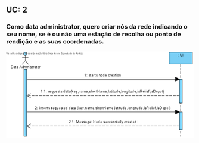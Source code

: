 ## **UC: 2**

### Como data administrator, quero criar nós da rede indicando o seu nome, se é ou não uma estação de recolha ou ponto de rendição e as suas coordenadas.



![UC: 2](UC22.png)